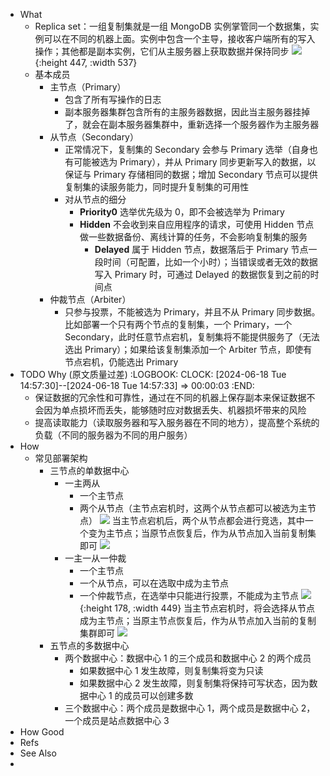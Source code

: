 - What
	- Replica set：一组复制集就是一组 MongoDB 实例掌管同一个数据集，实例可以在不同的机器上面。实例中包含一个主导，接收客户端所有的写入操作；其他都是副本实例，它们从主服务器上获取数据并保持同步
	  ![](https://pdai.tech/images/db/mongo/mongo-z-rep-1.png){:height 447, :width 537}
	- 基本成员
		- 主节点（Primary）
			- 包含了所有写操作的日志
			- 副本服务器集群包含所有的主服务器数据，因此当主服务器挂掉了，就会在副本服务器集群中，重新选择一个服务器作为主服务器
		- 从节点（Secondary）
			- 正常情况下，复制集的 Secondary 会参与 Primary 选举（自身也有可能被选为 Primary），并从 Primary 同步更新写入的数据，以保证与 Primary 存储相同的数据；增加 Secondary 节点可以提供复制集的读服务能力，同时提升复制集的可用性
			- 对从节点的细分
				- **Priority0** 选举优先级为 0，即不会被选举为 Primary
				- **Hidden** 不会收到来自应用程序的请求，可使用 Hidden 节点做一些数据备份、离线计算的任务，不会影响复制集的服务
					- **Delayed** 属于 Hidden 节点，数据落后于 Primary 节点一段时间（可配置，比如一个小时）；当错误或者无效的数据写入 Primary 时，可通过 Delayed 的数据恢复到之前的时间点
		- 仲裁节点（Arbiter）
			- 只参与投票，不能被选为 Primary，并且不从 Primary 同步数据。比如部署一个只有两个节点的复制集，一个 Primary，一个 Secondary，此时任意节点宕机，复制集将不能提供服务了（无法选出 Primary）；如果给该复制集添加一个 Arbiter 节点，即使有节点宕机，仍能选出 Primary
- TODO Why (原文质量过差)
  :LOGBOOK:
  CLOCK: [2024-06-18 Tue 14:57:30]--[2024-06-18 Tue 14:57:33] =>  00:00:03
  :END:
	- 保证数据的冗余性和可靠性，通过在不同的机器上保存副本来保证数据不会因为单点损坏而丢失，能够随时应对数据丢失、机器损坏带来的风险
	- 提高读取能力（读取服务器和写入服务器在不同的地方），提高整个系统的负载（不同的服务器为不同的用户服务）
- How
	- 常见部署架构
		- 三节点的单数据中心
			- 一主两从
				- 一个主节点
				- 两个从节点（主节点宕机时，这两个从节点都可以被选为主节点）
				  ![](https://pdai.tech/images/db/mongo/mongo-z-rep-5.png)
				  当主节点宕机后，两个从节点都会进行竞选，其中一个变为主节点；当原节点恢复后，作为从节点加入当前复制集即可
				  ![](https://pdai.tech/images/db/mongo/mongo-z-rep-6.png)
			- 一主一从一仲裁
				- 一个主节点
				- 一个从节点，可以在选取中成为主节点
				- 一个仲裁节点，在选举中只能进行投票，不能成为主节点
				  ![](https://pdai.tech/images/db/mongo/mongo-z-rep-7.png){:height 178, :width 449}
				  当主节点宕机时，将会选择从节点成为主节点；当原主节点恢复后，作为从节点加入当前的复制集群即可
				  ![](https://pdai.tech/images/db/mongo/mongo-z-rep-8.png)
		- 五节点的多数据中心
			- 两个数据中心：数据中心 1 的三个成员和数据中心 2 的两个成员
				- 如果数据中心 1 发生故障，则复制集将变为只读
				- 如果数据中心 2 发生故障，则复制集将保持可写状态，因为数据中心 1 的成员可以创建多数
			- 三个数据中心：两个成员是数据中心 1，两个成员是数据中心 2，一个成员是站点数据中心 3
- How Good
- Refs
- See Also
-